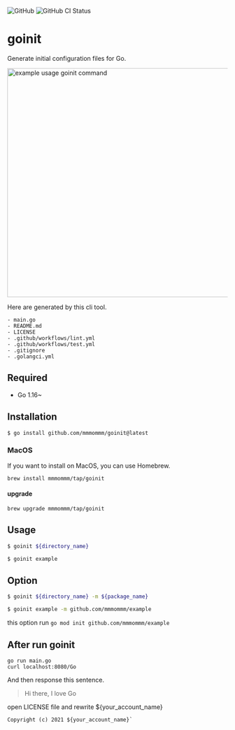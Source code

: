 ![GitHub](https://img.shields.io/github/license/mmmommm/goinit)
![GitHub CI Status](https://img.shields.io/github/workflow/status/mmmommm/goinit/ci?label=CI)

# goinit
Generate initial configuration files for Go.

<img width="524" alt="example usage goinit command" src="https://user-images.githubusercontent.com/51479834/143152499-3e4dbd69-ded8-4121-8d58-a57f623bb4e0.png">

Here are generated by this cli tool.
```
- main.go
- README.md
- LICENSE
- .github/workflows/lint.yml
- .github/workflows/test.yml
- .gitignore
- .golangci.yml
```

## Required
- Go 1.16~

## Installation
```
$ go install github.com/mmmommm/goinit@latest
```

### MacOS
If you want to install on MacOS, you can use Homebrew.
```
brew install mmmommm/tap/goinit
```

#### upgrade
```
brew upgrade mmmommm/tap/goinit
```
## Usage
```sh
$ goinit ${directory_name}

$ goinit example
```

## Option
```sh
$ goinit ${directory_name} -m ${package_name}

$ goinit example -m github.com/mmmommm/example
```
this option run `go mod init github.com/mmmommm/example`

## After run goinit

```
go run main.go
curl localhost:8080/Go
```

And then response this sentence.
>Hi there, I love Go

open LICENSE file and rewrite ${your_account_name}

```
Copyright (c) 2021 ${your_account_name}`
```
